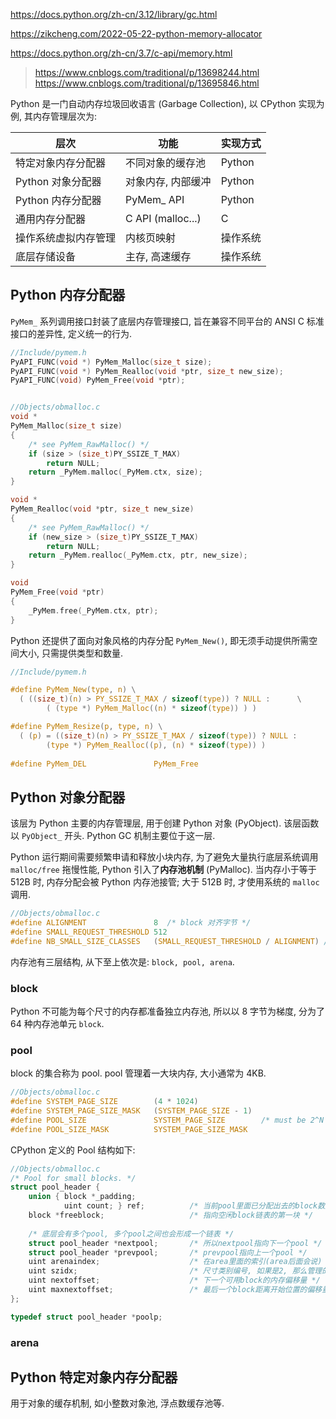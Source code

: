 https://docs.python.org/zh-cn/3.12/library/gc.html

https://zikcheng.com/2022-05-22-python-memory-allocator

https://docs.python.org/zh-cn/3.7/c-api/memory.html

> https://www.cnblogs.com/traditional/p/13698244.html
> https://www.cnblogs.com/traditional/p/13695846.html

Python 是一门自动内存垃圾回收语言 (Garbage Collection), 以 CPython 实现为例, 其内存管理层次为:

| 层次                 | 功能               | 实现方式 |
| -------------------- | ------------------ | -------- |
| 特定对象内存分配器   | 不同对象的缓存池   | Python   |
| Python 对象分配器    | 对象内存, 内部缓冲 | Python   |
| Python 内存分配器    | PyMem_ API         | Python   |
| 通用内存分配器       | C API (malloc...)  | C        |
| 操作系统虚拟内存管理 | 内核页映射         | 操作系统 |
| 底层存储设备         | 主存, 高速缓存     | 操作系统         |

## Python 内存分配器

`PyMem_` 系列调用接口封装了底层内存管理接口, 旨在兼容不同平台的 ANSI C 标准接口的差异性, 定义统一的行为.

```c
//Include/pymem.h
PyAPI_FUNC(void *) PyMem_Malloc(size_t size);
PyAPI_FUNC(void *) PyMem_Realloc(void *ptr, size_t new_size);
PyAPI_FUNC(void) PyMem_Free(void *ptr);


//Objects/obmalloc.c
void *
PyMem_Malloc(size_t size)
{
    /* see PyMem_RawMalloc() */
    if (size > (size_t)PY_SSIZE_T_MAX)
        return NULL;
    return _PyMem.malloc(_PyMem.ctx, size);
}

void *
PyMem_Realloc(void *ptr, size_t new_size)
{
    /* see PyMem_RawMalloc() */
    if (new_size > (size_t)PY_SSIZE_T_MAX)
        return NULL;
    return _PyMem.realloc(_PyMem.ctx, ptr, new_size);
}

void
PyMem_Free(void *ptr)
{
    _PyMem.free(_PyMem.ctx, ptr);
}
```

Python 还提供了面向对象风格的内存分配 `PyMem_New()`, 即无须手动提供所需空间大小, 只需提供类型和数量.

```c
//Include/pymem.h

#define PyMem_New(type, n) \
  ( ((size_t)(n) > PY_SSIZE_T_MAX / sizeof(type)) ? NULL :      \
        ( (type *) PyMem_Malloc((n) * sizeof(type)) ) )

#define PyMem_Resize(p, type, n) \
  ( (p) = ((size_t)(n) > PY_SSIZE_T_MAX / sizeof(type)) ? NULL :        \
        (type *) PyMem_Realloc((p), (n) * sizeof(type)) )
        
#define PyMem_DEL               PyMem_Free
```

## Python 对象分配器

该层为 Python 主要的内存管理层, 用于创建 Python 对象 (PyObject). 该层函数以 `PyObject_` 开头. Python GC 机制主要位于这一层.

Python 运行期间需要频繁申请和释放小块内存, 为了避免大量执行底层系统调用 `malloc/free` 拖慢性能, Python 引入了**内存池机制** (PyMalloc). 当内存小于等于 512B 时, 内存分配会被 Python 内存池接管; 大于 512B 时, 才使用系统的 `malloc` 调用.

```c
//Objects/obmalloc.c
#define ALIGNMENT               8  /* block 对齐字节 */
#define SMALL_REQUEST_THRESHOLD 512
#define NB_SMALL_SIZE_CLASSES   (SMALL_REQUEST_THRESHOLD / ALIGNMENT) /* block 也称 size class */
```

内存池有三层结构, 从下至上依次是: `block, pool, arena`.

### block

Python 不可能为每个尺寸的内存都准备独立内存池, 所以以 8 字节为梯度, 分为了 64 种内存池单元 `block`. 

### pool

block 的集合称为 pool. pool 管理着一大块内存, 大小通常为 4KB.

```c
//Objects/obmalloc.c
#define SYSTEM_PAGE_SIZE        (4 * 1024)
#define SYSTEM_PAGE_SIZE_MASK   (SYSTEM_PAGE_SIZE - 1)
#define POOL_SIZE               SYSTEM_PAGE_SIZE        /* must be 2^N */
#define POOL_SIZE_MASK          SYSTEM_PAGE_SIZE_MASK
```

CPython 定义的 Pool 结构如下:

```c
//Objects/obmalloc.c
/* Pool for small blocks. */
struct pool_header {
    union { block *_padding;
            uint count; } ref;          /* 当前pool里面已分配出去的block数量 */
    block *freeblock;                   /* 指向空闲block链表的第一块 */
    
    /* 底层会有多个pool, 多个pool之间也会形成一个链表 */
    struct pool_header *nextpool;       /* 所以nextpool指向下一个pool */
    struct pool_header *prevpool;       /* prevpool指向上一个pool */
    uint arenaindex;                    /* 在area里面的索引(area后面会说) */
    uint szidx;                         /* 尺寸类别编号, 如果是2, 那么管理的block的大小就是24 */
    uint nextoffset;                    /* 下一个可用block的内存偏移量 */
    uint maxnextoffset;                 /* 最后一个block距离开始位置的偏移量 */
};

typedef struct pool_header *poolp;
```

### arena



## Python 特定对象内存分配器

用于对象的缓存机制, 如小整数对象池, 浮点数缓存池等.